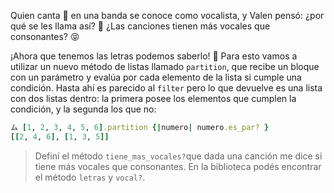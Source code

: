 Quien canta :microphone: en una banda se conoce como vocalista, y Valen pensó: ¿por qué se les llama así? :thought_balloon: ¿Las canciones tienen más vocales que consonantes? :stuck_out_tongue_closed_eyes:

¡Ahora que tenemos las letras podemos saberlo! :tada: Para esto vamos a utilizar un nuevo método de listas llamado `partition`, que recibe un bloque con un parámetro y evalúa por cada elemento de la lista si cumple una condición. Hasta ahí es parecido al `filter` pero lo que devuelve es una lista con dos listas dentro: la primera posee los elementos que cumplen la condición, y la segunda los que no:

```ruby
ム [1, 2, 3, 4, 5, 6].partition {|numero| numero.es_par? } 
[[2, 4, 6], [1, 3, 5]]
```

> Definí el método `tiene_mas_vocales?`que dada una canción me dice si tiene más vocales que consonantes. En la biblioteca podés encontrar el método `letras` y `vocal?`.
